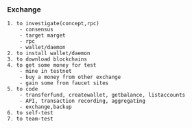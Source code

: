 ### Exchange
    1. to investigate(concept,rpc)
        - consensus
        - target marget
        - rpc
        - wallet/daemon
    2. to install wallet/daemon
    3. to download blockchains
    4. to get some money for test
        - mine in testnet
        - buy a money from other exchange 
        - gain some from faucet sites
    5. to code
        - transferfund, createwallet, getbalance, listaccounts
        - API, transaction recording, aggregating
        - exchange,backup
    6. to self-test
    7. to team-test
